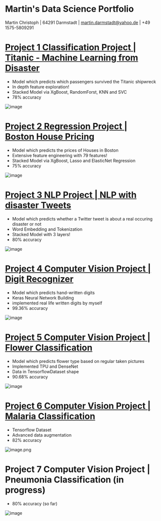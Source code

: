 # Martin's Data Science Portfolio
Martin Christoph | 64291 Darmstadt | martin.darmstadt@yahoo.de | +49 1575-5809291 


# [Project 1 Classification Project | Titanic - Machine Learning from Disaster](https://www.kaggle.com/n8walker/classification-project-stackedmodel-for-beginner)
- Model which predicts which passengers survived the Titanic shipwreck 
- In depth feature exploration!
- Stacked Model via XgBoost, RandomForst, KNN and SVC
- 78% accuracy

![image](https://user-images.githubusercontent.com/78095565/115109777-0f81f880-9f78-11eb-941e-b31a7e76d2b0.png)

# [Project 2 Regression Project | Boston House Pricing](https://www.kaggle.com/n8walker/regression-project-stacked-model#2.-Data-Cleaning%F0%9F%A7%B9)
- Model which predicts the prices of Houses in Boston
- Extensive feature engineering with 79 features!
- Stacked Model via XgBoost, Lasso and ElasticNet Regression
- 75% accuracy

![image](https://user-images.githubusercontent.com/78095565/115109454-190a6100-9f76-11eb-93f4-d446993db1e7.png)

# [Project 3 NLP Project | NLP with disaster Tweets](https://www.kaggle.com/n8walker/nlp-project-embedding-stacking)
- Model which predicts whether a Twitter tweet is about a real occuring disaster or not
- Word Embedding and Tokenization
- Stacked Model with 3 layers!
- 80% accuracy

![image](https://user-images.githubusercontent.com/78095565/115109765-02fda000-9f78-11eb-9a66-cbd3a80c8a14.png)

# [Project 4 Computer Vision Project | Digit Recognizer](https://www.kaggle.com/n8walker/computer-vision-project-tpu-keras-own-digits)
- Model which predicts hand-written digits
- Keras Neural Network Building
- implemented real life written digits by myself
- 99.36% accuracy

![image](https://user-images.githubusercontent.com/78095565/115378568-f9bb4000-a1d0-11eb-87f5-04bd7bd4c99e.png)

# [Project 5 Computer Vision Project | Flower Classification](https://www.kaggle.com/n8walker/computer-vision-project-tpu-densenet201?scriptVersionId=60915990)
- Model which predicts flower type based on regular taken pictures
- Implemented TPU and DenseNet
- Data in TensorflowDataset shape
- 90.68% accuracy

![image](https://user-images.githubusercontent.com/78095565/116007982-b4ed3a00-a612-11eb-8f58-d9eef92acdcf.png)

# [Project 6 Computer Vision Project | Malaria Classification](https://www.kaggle.com/n8walker/computer-vision-project-gpu-tensorflowdataset)
- Tensorflow Dataset
- Advanced data augmentation
- 82% accuracy

![image.png](attachment:9e3c7b36-f42d-46e9-9aa3-09463d69dea7.png)

# Project 7 Computer Vision Project | Pneumonia Classification (in progress)
- 80% accuracy (so far)

![image](https://user-images.githubusercontent.com/78095565/116815821-9aa9e380-ab5f-11eb-9896-ffbaea54c3ed.png)


